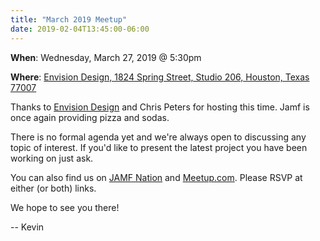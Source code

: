```yaml
---
title: "March 2019 Meetup"
date: 2019-02-04T13:45:00-06:00
---
```

**When**: Wednesday, March 27, 2019 @ 5:30pm

**Where**: [Envision Design, 1824 Spring Street, Studio 206, Houston, Texas 77007](https://goo.gl/maps/WD9UL2rdYpz)

Thanks to [Envision Design](https://www.envisiondesign.net) and Chris Peters for hosting this time. Jamf is once again providing pizza and sodas.

There is no formal agenda yet and we're always open to discussing any topic of interest. If you'd like to present the latest project you have been working on just ask.

You can also find us on [JAMF Nation](https://www.jamf.com/jamf-nation/events/user-groups/259/houston-apple-admins-march-2019-meet-up) and [Meetup.com](https://www.meetup.com/Houston-Apple-Admins/events/258680520/). Please RSVP at either (or both) links.

We hope to see you there!

-- Kevin

